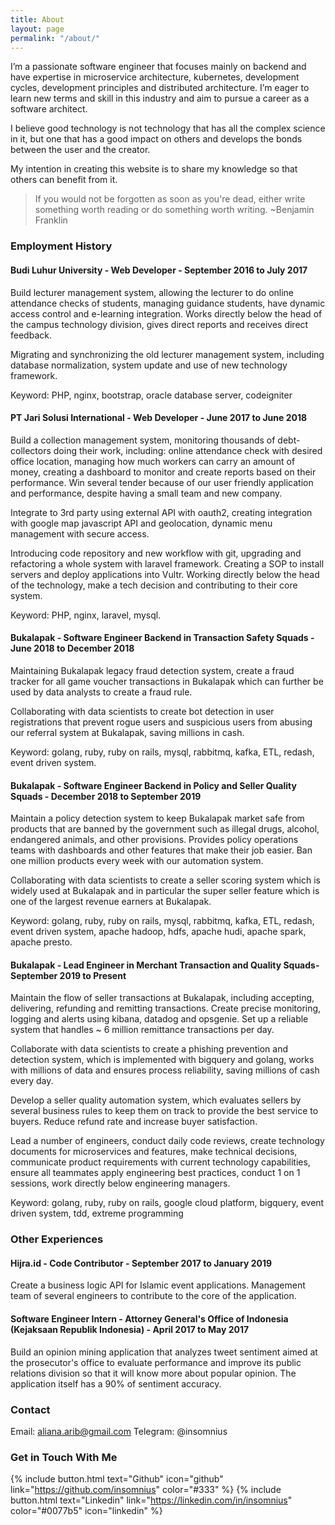 ```yaml
---
title: About
layout: page
permalink: "/about/"
---
```


I’m a passionate software engineer that focuses mainly on backend and have expertise in microservice architecture, kubernetes, development cycles, development principles and distributed architecture. I’m eager to learn new terms and skill in this industry and aim to pursue a career as a software architect.

I believe good technology is not technology that has all the complex science in it, but one that has a good impact on others and develops the bonds between the user and the creator.

My intention in creating this website is to share my knowledge so that others can benefit from it.

> If you would not be forgotten as soon as you're dead, either write something worth reading or do something worth writing. ~Benjamin Franklin

### Employment History

#### Budi Luhur University - Web Developer - September 2016 to July 2017

Build lecturer management system, allowing the lecturer to do online attendance checks of students, managing guidance students, have dynamic access control and e-learning integration. Works directly below the head of the campus technology division, gives direct reports and receives direct feedback.

Migrating and synchronizing the old lecturer management system, including database normalization, system update and use of new technology framework.

Keyword: PHP, nginx, bootstrap, oracle database server, codeigniter

#### PT Jari Solusi International - Web Developer - June 2017 to June 2018

Build a collection management system, monitoring thousands of debt-collectors doing their work, including: online attendance check with desired office location, managing how much workers can carry an amount of money, creating a dashboard to monitor and create reports based on their performance. Win several tender because of our user friendly application and performance, despite having a small team and new company.

Integrate to 3rd party using external API with oauth2, creating integration with google map javascript API and geolocation, dynamic menu management with secure access.

Introducing code repository and new workflow with git, upgrading and refactoring a whole system with laravel framework. Creating a SOP to install servers and deploy applications into Vultr. Working directly below the head of the technology, make a tech decision and contributing to their core system.

Keyword: PHP, nginx, laravel, mysql.

#### Bukalapak - Software Engineer Backend in Transaction Safety Squads - June 2018 to December 2018

Maintaining Bukalapak legacy fraud detection system, create a fraud tracker for all game voucher transactions in Bukalapak which can further be used by data analysts to create a fraud rule.

Collaborating with data scientists to create bot detection in user registrations that prevent rogue users and suspicious users from abusing our referral system at Bukalapak, saving millions in cash.

Keyword: golang, ruby, ruby on rails, mysql, rabbitmq, kafka, ETL, redash, event driven system.

#### Bukalapak - Software Engineer Backend in Policy and Seller Quality Squads - December 2018 to September 2019

Maintain a policy detection system to keep Bukalapak market safe from products that are banned by the government such as illegal drugs, alcohol, endangered animals, and other provisions. Provides policy operations teams with dashboards and other features that make their job easier. Ban one million products every week with our automation system.

Collaborating with data scientists to create a seller scoring system which is widely used at Bukalapak and in particular the super seller feature which is one of the largest revenue earners at Bukalapak.

Keyword: golang, ruby, ruby on rails, mysql, rabbitmq, kafka, ETL, redash, event driven system, apache hadoop, hdfs, apache hudi, apache spark, apache presto.

#### Bukalapak - Lead Engineer in Merchant Transaction and Quality Squads- September 2019 to Present

Maintain the flow of seller transactions at Bukalapak, including accepting, delivering, refunding and remitting transactions. Create precise monitoring, logging and alerts using kibana, datadog and opsgenie. Set up a reliable system that handles ~ 6 million remittance transactions per day.

Collaborate with data scientists to create a phishing prevention and detection system, which is implemented with bigquery and golang, works with millions of data and ensures process reliability, saving millions of cash every day.

Develop a seller quality automation system, which evaluates sellers by several business rules to keep them on track to provide the best service to buyers. Reduce refund rate and increase buyer satisfaction.

Lead a number of engineers, conduct daily code reviews, create technology documents for microservices and features, make technical decisions, communicate product requirements with current technology capabilities, ensure all teammates apply engineering best practices, conduct 1 on 1 sessions, work directly below engineering managers.

Keyword: golang, ruby, ruby on rails, google cloud platform, bigquery, event driven system, tdd, extreme programming

### Other Experiences

#### Hijra.id - Code Contributor - September 2017 to January 2019

Create a business logic API for Islamic event applications. Management team of several engineers to contribute to the core of the application.

#### Software Engineer Intern - Attorney General's Office of Indonesia (Kejaksaan Republik Indonesia) - April 2017 to May 2017

Build an opinion mining application that analyzes tweet sentiment aimed at the prosecutor's office to evaluate performance and improve its public relations division so that it will know more about popular opinion. The application itself has a 90% of sentiment accuracy.

### Contact

Email: aliana.arib@gmail.com
Telegram: @insomnius

### Get in Touch With Me

{% include button.html text="Github" icon="github" link="https://github.com/insomnius" color="#333" %} {% include button.html text="Linkedin" link="https://linkedin.com/in/insomnius" color="#0077b5" icon="linkedin" %}
